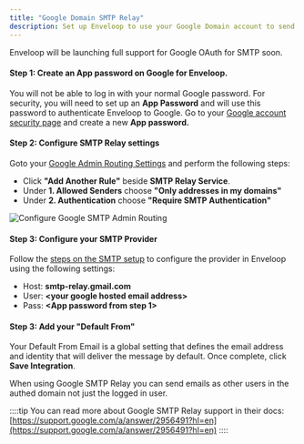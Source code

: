```yaml
---
title: "Google Domain SMTP Relay"
description: Set up Enveloop to use your Google Domain account to send email via SMTP.
---
```


Enveloop will be launching full support for Google OAuth for SMTP soon.

#### Step 1: Create an App password on Google for Enveloop.

You will not be able to log in with your normal Google password. For security, you will need to set up an **App Password** and will use this password to authenticate Enveloop to Google. Go to your [Google account security page](https://myaccount.google.com/security) and create a new **App password.**

#### Step 2: Configure SMTP Relay settings

Goto your [Google Admin Routing Settings](https://admin.google.com/u/1/ac/apps/gmail/routing) and perform the following steps:

* Click **"Add Another Rule"** beside **SMTP Relay Service**.
* Under **1. Allowed Senders** choose **"Only addresses in my domains"**
* Under **2. Authentication** choose **"Require SMTP Authentication"**

![Configure Google SMTP Admin Routing](/images/configure-google-smtp-admin-routing-in-enveloop.png)

#### Step 3: Configure your SMTP Provider

Follow the [steps on the SMTP setup](./#adding-smtp-to-enveloop) to configure the provider in Enveloop using the following settings:

* Host: **smtp-relay.gmail.com**
* User: **\<your google hosted email address>**
* Pass: **\<App password from step 1>**

#### Step 3: Add your "Default From"

Your Default From Email is a global setting that defines the email address and identity that will deliver the message by default. Once complete, click **Save Integration**.

When using Google SMTP Relay you can send emails as other users in the authed domain not just the logged in user.

::::tip
You can read more about Google SMTP Relay support in their docs:
[https://support.google.com/a/answer/2956491?hl=en](https://support.google.com/a/answer/2956491?hl=en)
::::
